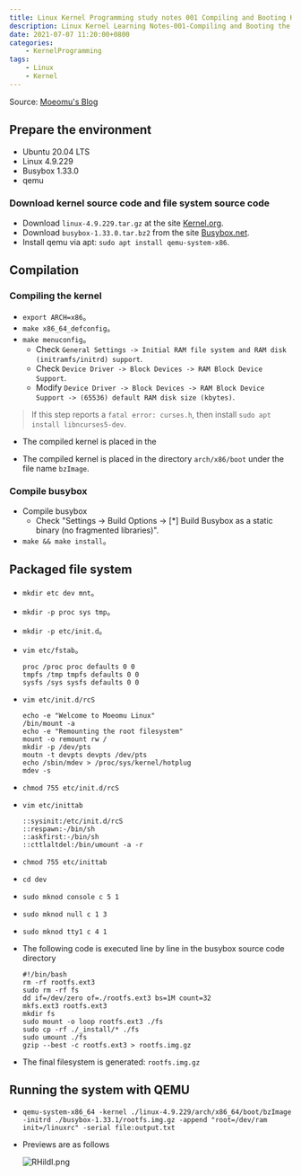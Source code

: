 ```yaml
---
title: Linux Kernel Programming study notes 001 Compiling and Booting Kernel
description: Linux Kernel Learning Notes-001-Compiling and Booting the Kernel
date: 2021-07-07 11:20:00+0800
categories:
    - KernelProgramming
tags:
    - Linux
    - Kernel
---
```


Source: [Moeomu's Blog](/posts/linux-kernel-programming-study-notes-001-compiling-and-booting-kernel/)

## Prepare the environment

- Ubuntu 20.04 LTS
- Linux 4.9.229
- Busybox 1.33.0
- qemu

### Download kernel source code and file system source code

- Download `linux-4.9.229.tar.gz` at the site [Kernel.org](https://www.kernel.org).
- Download `busybox-1.33.0.tar.bz2` from the site [Busybox.net](https://www.busybox.net/downloads).
- Install qemu via apt: `sudo apt install qemu-system-x86`.

## Compilation

### Compiling the kernel

- `export ARCH=x86`。
- `make x86_64_defconfig`。
- `make menuconfig`。
  - Check `General Settings -> Initial RAM file system and RAM disk (initramfs/initrd) support`.
  - Check `Device Driver -> Block Devices -> RAM Block Device Support`.
  - Modify `Device Driver -> Block Devices -> RAM Block Device Support -> (65536) default RAM disk size (kbytes)`.

> If this step reports a `fatal error: curses.h`, then install `sudo apt install libncurses5-dev`.

- The compiled kernel is placed in the

- The compiled kernel is placed in the directory `arch/x86/boot` under the file name `bzImage`.

### Compile busybox

- Compile busybox
  - Check "Settings -> Build Options -> [*] Build Busybox as a static binary (no fragmented libraries)".
- `make && make install`。

## Packaged file system

- `mkdir etc dev mnt`。
- `mkdir -p proc sys tmp`。
- `mkdir -p etc/init.d`。
- `vim etc/fstab`。
  
  ```text
  proc /proc proc defaults 0 0
  tmpfs /tmp tmpfs defaults 0 0
  sysfs /sys sysfs defaults 0 0
  ```

- `vim etc/init.d/rcS`

  ```shell
  echo -e "Welcome to Moeomu Linux"
  /bin/mount -a
  echo -e "Remounting the root filesystem"
  mount -o remount rw /
  mkdir -p /dev/pts
  moutn -t devpts devpts /dev/pts
  echo /sbin/mdev > /proc/sys/kernel/hotplug
  mdev -s
  ```

- `chmod 755 etc/init.d/rcS`
- `vim etc/inittab`
  
  ```text
  ::sysinit:/etc/init.d/rcS
  ::respawn:-/bin/sh
  ::askfirst:-/bin/sh
  ::cttlaltdel:/bin/umount -a -r
  ```

- `chmod 755 etc/inittab`
- `cd dev`
- `sudo mknod console c 5 1`
- `sudo mknod null c 1 3`
- `sudo mknod tty1 c 4 1`

- The following code is executed line by line in the busybox source code directory
  
  ```shell
  #!/bin/bash
  rm -rf rootfs.ext3
  sudo rm -rf fs
  dd if=/dev/zero of=./rootfs.ext3 bs=1M count=32
  mkfs.ext3 rootfs.ext3
  mkdir fs
  sudo mount -o loop rootfs.ext3 ./fs
  sudo cp -rf ./_install/* ./fs
  sudo umount ./fs
  gzip --best -c rootfs.ext3 > rootfs.img.gz

  ```

- The final filesystem is generated: `rootfs.img.gz`

## Running the system with QEMU

- `qemu-system-x86_64 -kernel ./linux-4.9.229/arch/x86_64/boot/bzImage -initrd ./busybox-1.33.1/rootfs.img.gz -append "root=/dev/ram init=/linuxrc" -serial file:output.txt`

- Previews are as follows

  ![RHildI.png](https://z3.ax1x.com/2021/07/07/RHildI.png)
